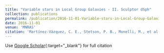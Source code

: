```yaml
---
title: "Variable stars in Local Group Galaxies - II. Sculptor dSph"
collection: publications
permalink: /publication/2016-11-01-Variable-stars-in-Local-Group-Galaxies-II-Sculptor-dSph
date: 2016-11-01
venue: 'MNRAS'
citation: 'Martínez-Vázquez, C. E., Stetson, P. B., Monelli, M., et al. 2016, MNRAS, 462, 4349'
---
```

Use [Google Scholar](https://scholar.google.com/scholar?q=Variable+stars+in+Local+Group+Galaxies+++II.+Sculptor+dSph){:target="_blank"} for full citation
